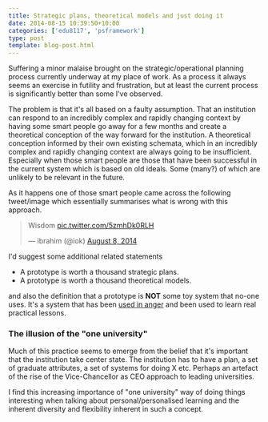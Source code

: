 ```yaml
---
title: Strategic plans, theoretical models and just doing it
date: 2014-08-15 10:39:50+10:00
categories: ['edu8117', 'psframework']
type: post
template: blog-post.html
---
```

Suffering a minor malaise brought on the strategic/operational planning process currently underway at my place of work. As a process it always seems an exercise in futility and frustration, but at least the current process is significantly better than some I've observed.

The problem is that it's all based on a faulty assumption. That an institution can respond to an incredibly complex and rapidly changing context by having some smart people go away for a few months and create a theoretical conception of the way forward for the institution. A theoretical conception informed by their own existing schemata, which in an incredibly complex and rapidly changing context are always going to be insufficient. Especially when those smart people are those that have been successful in the current system which is based on old ideals. Some (many?) of which are unlikely to be relevant in the future.

As it happens one of those smart people came across the following tweet/image which essentially summarises what is wrong with this approach.

<blockquote class="twitter-tweet" lang="en"><p>Wisdom <a href="http://t.co/5zmhDk0RLH">pic.twitter.com/5zmhDk0RLH</a></p>— ibrahim (@iok) <a href="https://twitter.com/iok/statuses/497749033918558209">August 8, 2014</a></blockquote>

I'd suggest some additional related statements

- A prototype is worth a thousand strategic plans.
- A prototype is worth a thousand theoretical models.

and also the definition that a prototype is **NOT** some toy system that no-one uses. It's a system that has been [used in anger](http://www.urbandictionary.com/define.php?term=Anger&defid=597320) and been used to learn real practical lessons.

### The illusion of the "one university"

Much of this practice seems to emerge from the belief that it's important that the institution take center state. The institution has to have a plan, a set of graduate attributes, a set of systems for doing X etc. Perhaps an artefact of the rise of the Vice-Chancellor as CEO approach to leading universities.

I find this increasing importance of "one university" way of doing things interesting when talking about personal/personalised learning and the inherent diversity and flexibility inherent in such a concept.